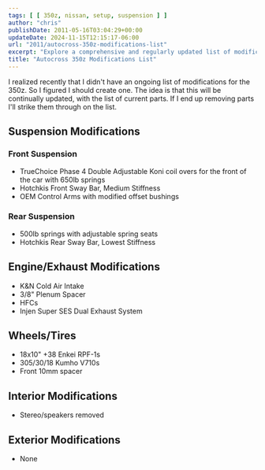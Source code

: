 ```yaml
---
tags: [ [ 350z, nissan, setup, suspension ] ]
author: "chris"
publishDate: 2011-05-16T03:04:29+00:00
updateDate: 2024-11-15T12:15:17-06:00
url: "2011/autocross-350z-modifications-list"
excerpt: "Explore a comprehensive and regularly updated list of modifications for the 350z, including its suspension, engine, wheels, and interior."
title: "Autocross 350z Modifications List"
---
```


I realized recently that I didn't have an ongoing list of modifications for the 350z. So I figured I should create one. The idea is that this will be continually updated, with the list of current parts. If I end up removing parts I'll strike them through on the list.

## Suspension Modifications

### Front Suspension

- TrueChoice Phase 4 Double Adjustable Koni coil overs for the front of the car with 650lb springs
- Hotchkis Front Sway Bar, Medium Stiffness
- OEM Control Arms with modified offset bushings

### Rear Suspension

- 500lb springs with adjustable spring seats
- Hotchkis Rear Sway Bar, Lowest Stiffness

## Engine/Exhaust Modifications

- K&N Cold Air Intake
- 3/8" Plenum Spacer
- HFCs
- Injen Super SES Dual Exhaust System

## Wheels/Tires

- 18x10" +38 Enkei RPF-1s
- 305/30/18 Kumho V710s
- Front 10mm spacer

## Interior Modifications

- Stereo/speakers removed

## Exterior Modifications

- None
